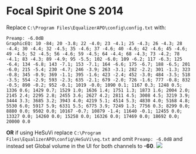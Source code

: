 # Focal Spirit One S 2014
Replace `C:\Program Files\EqualizerAPO\config\config.txt` with:
```
Preamp: -6.0dB
GraphicEQ: 10 -84; 20 -3.8; 22 -4.0; 23 -4.1; 25 -4.3; 26 -4.3; 28 -4.4; 30 -4.4; 32 -4.5; 35 -4.6; 37 -4.6; 40 -4.6; 42 -4.6; 45 -4.6; 49 -4.5; 52 -4.5; 56 -4.6; 59 -4.5; 64 -4.4; 68 -4.3; 73 -4.2; 78 -4.1; 83 -4.3; 89 -4.9; 95 -5.5; 102 -6.0; 109 -6.2; 117 -6.3; 125 -6.4; 134 -6.8; 143 -7.1; 153 -7.1; 164 -6.6; 175 -6.7; 188 -6.5; 201 -6.0; 215 -5.4; 230 -4.7; 246 -3.9; 263 -3.1; 282 -2.2; 301 -1.3; 323 -0.8; 345 -0.9; 369 -1.1; 395 -1.6; 423 -2.4; 452 -3.0; 484 -3.5; 518 -3.5; 554 -2.9; 593 -2.3; 635 -2.1; 679 -2.0; 726 -1.6; 777 -0.8; 832 -0.5; 890 -0.2; 952 -0.1; 1019 -0.0; 1090 0.1; 1167 0.3; 1248 0.5; 1336 0.6; 1429 0.7; 1529 1.0; 1636 1.4; 1751 1.3; 1873 1.6; 2004 2.0; 2145 2.4; 2295 2.8; 2455 3.6; 2627 4.2; 2811 4.5; 3008 4.5; 3219 3.9; 3444 3.3; 3685 3.2; 3943 4.0; 4219 5.1; 4514 5.3; 4830 4.0; 5168 4.8; 5530 6.0; 5917 5.9; 6331 5.5; 6775 3.9; 7249 1.3; 7756 0.3; 8299 0.0; 8880 0.0; 9502 0.0; 10167 -0.7; 10879 -1.4; 11640 -0.1; 12455 0.0; 13327 0.0; 14260 0.0; 15258 0.0; 16326 0.0; 17469 0.0; 18692 0.0; 20000 0.0
```
**OR** if using HeSuVi replace `C:\Program Files\EqualizerAPO\config\HeSuVi\eq.txt` and omit `Preamp: -6.0dB` and instead set Global volume in the UI for both channels to **-60**.
![](https://raw.githubusercontent.com/jaakkopasanen/AutoEq/master/results/Innerfidelity%202017/innerfidelity/onear/Focal%20Spirit%20One%20S%202014/Focal%20Spirit%20One%20S%202014.png)